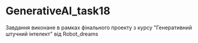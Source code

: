# GenerativeAI_task18
Завдання виконане в рамках фінального проекту з курсу "Генеративний штучний інтелект" від Robot_dreams
